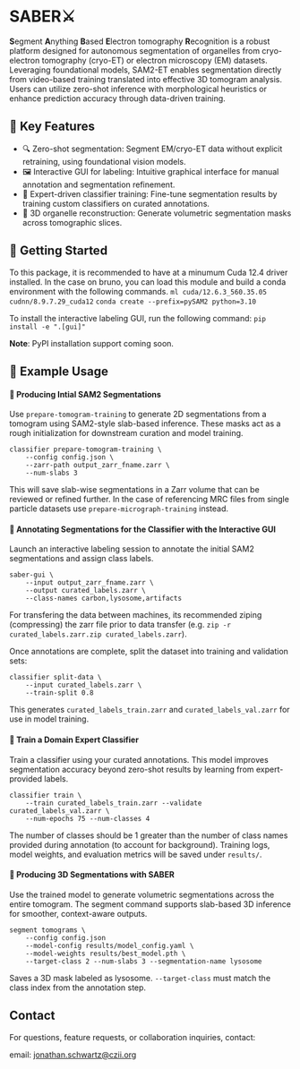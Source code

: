 # SABER⚔️
**S**egment **A**nything **B**ased **E**lectron tomography **R**ecognition is a robust platform designed for autonomous segmentation of organelles from cryo-electron tomography (cryo-ET) or electron microscopy (EM) datasets. Leveraging foundational models, SAM2-ET enables segmentation directly from video-based training translated into effective 3D tomogram analysis. Users can utilize zero-shot inference with morphological heuristics or enhance prediction accuracy through data-driven training.

## 💫 Key Features
* 🔍 Zero-shot segmentation: Segment EM/cryo-ET data without explicit retraining, using foundational vision models.
* 🖼️ Interactive GUI for labeling: Intuitive graphical interface for manual annotation and segmentation refinement.
* 🧠 Expert-driven classifier training: Fine-tune segmentation results by training custom classifiers on curated annotations.
* 🧊 3D organelle reconstruction: Generate volumetric segmentation masks across tomographic slices.

## 🚀 Getting Started

To this package, it is recommended to have at a minumum Cuda 12.4 driver installed. In the case on bruno, you can load this module and build a conda environment with the following commands. 
`ml cuda/12.6.3_560.35.05 cudnn/8.9.7.29_cuda12`
`conda create --prefix=pySAM2 python=3.10`

To install the interactive labeling GUI, run the following command:
`pip install -e ".[gui]"`

**Note**: PyPI installation support coming soon.

## 🧪 Example Usage

#### 🧩 Producing Intial SAM2 Segmentations
Use `prepare-tomogram-training` to generate 2D segmentations from a tomogram using SAM2-style slab-based inference. These masks act as a rough initialization for downstream curation and model training.

```
classifier prepare-tomogram-training \
    --config config.json \
    --zarr-path output_zarr_fname.zarr \
    --num-slabs 3
```
This will save slab-wise segmentations in a Zarr volume that can be reviewed or refined further.
In the case of referencing MRC files from single particle datasets use `prepare-micrograph-training` instead. 

#### 🎨 Annotating Segmentations for the Classifier with the Interactive GUI

Launch an interactive labeling session to annotate the initial SAM2 segmentations and assign class labels.
```
saber-gui \
    --input output_zarr_fname.zarr \
    --output curated_labels.zarr \
    --class-names carbon,lysosome,artifacts
```

For transfering the data between machines, its recommended ziping (compressing) the zarr file prior to data transfer (e.g. `zip -r curated_labels.zarr.zip curated_labels.zarr`).

Once annotations are complete, split the dataset into training and validation sets:

```
classifier split-data \
    --input curated_labels.zarr \
    --train-split 0.8
```
This generates `curated_labels_train.zarr` and `curated_labels_val.zarr` for use in model training.

#### 🧠 Train a Domain Expert Classifier

Train a classifier using your curated annotations. This model improves segmentation accuracy beyond zero-shot results by learning from expert-provided labels.
```
classifier train \
    --train curated_labels_train.zarr --validate curated_labels_val.zarr \
    --num-epochs 75 --num-classes 4 
```
The number of classes should be 1 greater than the number of class names provided during annotation (to account for background).
Training logs, model weights, and evaluation metrics will be saved under `results/`.

#### 🧊 Producing 3D Segmentations with SABER 

Use the trained model to generate volumetric segmentations across the entire tomogram. The segment command supports slab-based 3D inference for smoother, context-aware outputs.
```
segment tomograms \
    --config config.json
    --model-config results/model_config.yaml \
    --model-weights results/best_model.pth \
    --target-class 2 --num-slabs 3 --segmentation-name lysosome
```
Saves a 3D mask labeled as lysosome.
`--target-class` must match the class index from the annotation step.

## Contact

For questions, feature requests, or collaboration inquiries, contact:

email: [jonathan.schwartz@czii.org](jonathan.schwartz@czii.org)
